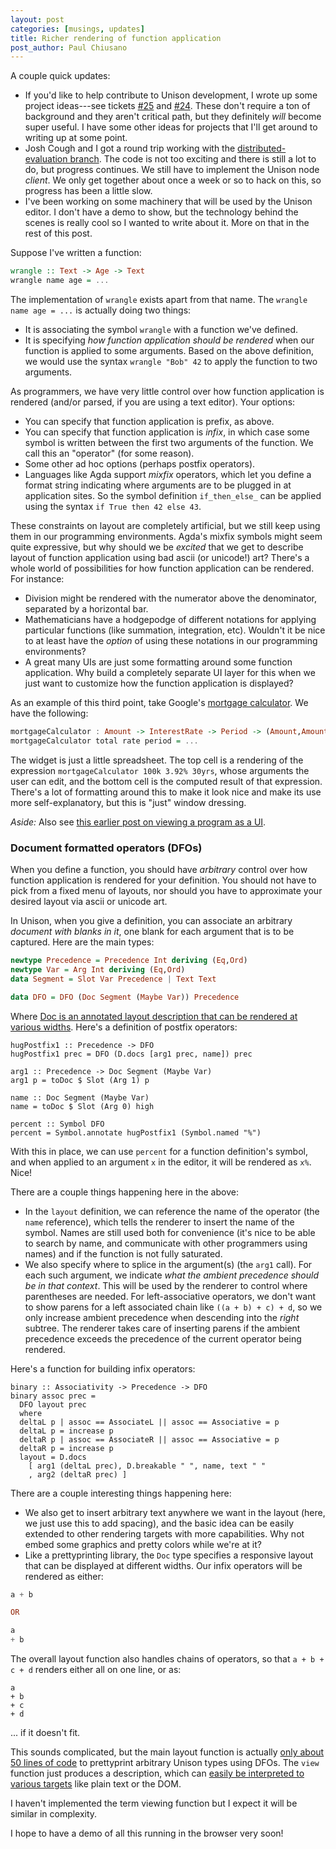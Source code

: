 ```yaml
---
layout: post
categories: [musings, updates]
title: Richer rendering of function application
post_author: Paul Chiusano
---
```


A couple quick updates:

* If you'd like to help contribute to Unison development, I wrote up some project ideas---see tickets [#25](https://github.com/unisonweb/platform/issues/25) and [#24](https://github.com/unisonweb/platform/issues/25). These don't require a ton of background and they aren't critical path, but they definitely _will_ become super useful. I have some other ideas for projects that I'll get around to writing up at some point.
* Josh Cough and I got a round trip working with the [distributed-evaluation branch](https://github.com/unisonweb/platform/blob/topic/distributed-evaluation/node/src/Unison/Runtime/Remoting.hs). The code is not too exciting and there is still a lot to do, but progress continues. We still have to implement the Unison node _client_. We only get together about once a week or so to hack on this, so progress has been a little slow.
* I've been working on some machinery that will be used by the Unison editor. I don't have a demo to show, but the technology behind the scenes is really cool so I wanted to write about it. More on that in the rest of this post.

Suppose I've written a function:

```Haskell
wrangle :: Text -> Age -> Text
wrangle name age = ...
```

The implementation of `wrangle` exists apart from that name. The `wrangle name age = ...` is actually doing two things:

* It is associating the symbol `wrangle` with a function we've defined.
* It is specifying _how function application should be rendered_ when our function is applied to some arguments. Based on the above definition, we would use the syntax `wrangle "Bob" 42` to apply the function to two arguments.

As programmers, we have very little control over how function application is rendered (and/or parsed, if you are using a text editor). Your options:

* You can specify that function application is prefix, as above.
* You can specify that function application is _infix_, in which case some symbol is written between the first two arguments of the function. We call this an "operator" (for some reason).
* Some other ad hoc options (perhaps postfix operators).
* Languages like Agda support _mixfix_ operators, which let you define a format string indicating where arguments are to be plugged in at application sites. So the symbol definition `if_then_else_` can be applied using the syntax `if True then 42 else 43`.

These constraints on layout are completely artificial, but we still keep using them in our programming environments. Agda's mixfix symbols might seem quite expressive, but why should we be _excited_ that we get to describe layout of function application using bad ascii (or unicode!) art? There's a whole world of possibilities for how function application can be rendered. For instance:

* Division might be rendered with the numerator above the denominator, separated by a horizontal bar.
* Mathematicians have a hodgepodge of different notations for applying particular functions (like summation, integration, etc). Wouldn't it be nice to at least have the _option_ of using these notations in our programming environments?
* A great many UIs are just some formatting around some function application. Why build a completely separate UI layer for this when we just want to customize how the function application is displayed?

As an example of this third point, take Google's [mortgage calculator](https://encrypted.google.com/search?hl=en&q=mortgage%20calculator). We have the following:

```Haskell
mortgageCalculator : Amount -> InterestRate -> Period -> (Amount,Amount)
mortgageCalculator total rate period = ...
```

The widget is just a little spreadsheet. The top cell is a rendering of the expression `mortgageCalculator 100k 3.92% 30yrs`, whose arguments the user can edit, and the bottom cell is the computed result of that expression. There's a lot of formatting around this to make it look nice and make its use more self-explanatory, but this is "just" window dressing.

_Aside:_ Also see [this earlier post on viewing a program as a UI](https://pchiusano.github.io/2014-11-13/program-as-ui.html).

### Document formatted operators (DFOs)

When you define a function, you should have _arbitrary_ control over how function application is rendered for your definition. You should not have to pick from a fixed menu of layouts, nor should you have to approximate your desired layout via ascii or unicode art.

In Unison, when you give a definition, you can associate an arbitrary _document with blanks in it_, one blank for each argument that is to be captured. Here are the main types:

```Haskell
newtype Precedence = Precedence Int deriving (Eq,Ord)
newtype Var = Arg Int deriving (Eq,Ord)
data Segment = Slot Var Precedence | Text Text

data DFO = DFO (Doc Segment (Maybe Var)) Precedence
```

Where [Doc is an annotated layout description that can be rendered at various widths](https://github.com/unisonweb/platform/blob/topic/views/shared/src/Unison/Doc.hs). Here's a definition of postfix operators:

```
hugPostfix1 :: Precedence -> DFO
hugPostfix1 prec = DFO (D.docs [arg1 prec, name]) prec

arg1 :: Precedence -> Doc Segment (Maybe Var)
arg1 p = toDoc $ Slot (Arg 1) p

name :: Doc Segment (Maybe Var)
name = toDoc $ Slot (Arg 0) high

percent :: Symbol DFO
percent = Symbol.annotate hugPostfix1 (Symbol.named "%")
```

With this in place, we can use `percent` for a function definition's symbol, and when applied to an argument `x` in the editor, it will be rendered as `x%`. Nice!

There are a couple things happening here in the above:

* In the `layout` definition, we can reference the name of the operator (the `name` reference), which tells the renderer to insert the name of the symbol. Names are still used both for convenience (it's nice to be able to search by name, and communicate with other programmers using names) and if the function is not fully saturated.
* We also specify where to splice in the argument(s) (the `arg1` call). For each such argument, we indicate _what the ambient precedence should be in that context_. This will be used by the renderer to control where parentheses are needed. For left-associative operators, we don't want to show parens for a left associated chain like `((a + b) + c) + d`, so we only increase ambient precedence when descending into the _right_ subtree. The renderer takes care of inserting parens if the ambient precedence exceeds the precedence of the current operator being rendered.

Here's a function for building infix operators:

```
binary :: Associativity -> Precedence -> DFO
binary assoc prec =
  DFO layout prec
  where
  deltaL p | assoc == AssociateL || assoc == Associative = p
  deltaL p = increase p
  deltaR p | assoc == AssociateR || assoc == Associative = p
  deltaR p = increase p
  layout = D.docs
    [ arg1 (deltaL prec), D.breakable " ", name, text " "
    , arg2 (deltaR prec) ]
```

There are a couple interesting things happening here:

* We also get to insert arbitrary text anywhere we want in the layout (here, we just use this to add spacing), and the basic idea can be easily extended to other rendering targets with more capabilities. Why not embed some graphics and pretty colors while we're at it?
* Like a prettyprinting library, the `Doc` type specifies a responsive layout that can be displayed at different widths. Our infix operators will be rendered as either:

``` Haskell
a + b

OR

a
+ b
```

The overall layout function also handles chains of operators, so that `a + b + c + d` renders either all on one line, or as:

```
a
+ b
+ c
+ d
```

... if it doesn't fit.

This sounds complicated, but the main layout function is actually [only about 50 lines of code](https://github.com/unisonweb/platform/blob/topic/views/shared/src/Unison/Type.hs#L199) to prettyprint arbitrary Unison types using DFOs. The `view` function just produces a description, which can [easily be interpreted to various targets](https://github.com/unisonweb/platform/blob/topic/views/shared/src/Unison/Doc.hs#L252) like plain text or the DOM.

I haven't implemented the term viewing function but I expect it will be similar in complexity.

I hope to have a demo of all this running in the browser very soon!
